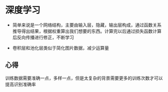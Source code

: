 # 深度学习

- 简单来说是一个网络结构，主要由输入层，隐藏，输出层构成，通过函数关系推导得出结果，根据权重算出我们想要的东西。计算完以后通过损失函数计算后反向传播进行修正，不断学习

- 卷积层和池化层类似于简化图片数据，减少运算量

## 心得

训练数据需要准确一点，多样一点，但是太复杂的背景需要更多的训练次数才可以提高识别准确率
